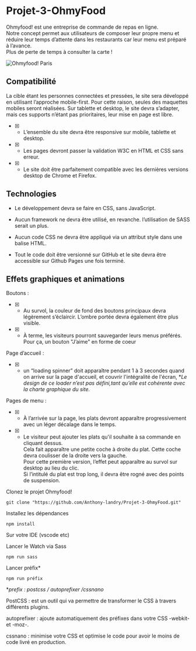 # Projet-3-OhmyFood


Ohmyfood! est une entreprise de commande de repas en ligne.  
Notre concept permet aux utilisateurs de composer leur propre menu et réduire leur temps d’attente dans les restaurants car leur menu est préparé à l’avance.  
Plus de perte de temps à consulter la carte !

![Ohmyfood! Paris ](.readme/OhmyFood_accueil.png)

## Compatibilité


La cible étant les personnes connectées et pressées, le site sera développé en utilisant
l’approche mobile-first. Pour cette raison, seules des maquettes mobiles seront réalisées.
Sur tablette et desktop, le site devra s’adapter, mais ces supports n’étant pas prioritaires, leur mise en page est libre.

- [x] - L’ensemble du site devra être responsive sur mobile, tablette et desktop.
- [x] - Les pages devront passer la validation W3C en HTML et CSS sans erreur.
- [x] - Le site doit être parfaitement compatible avec les dernières versions desktop de Chrome et Firefox.

## Technologies  

 - Le développement devra se faire en CSS, sans JavaScript.
  
 - Aucun framework ne devra être utilisé, en revanche. l’utilisation de SASS serait un plus.
  
 - Aucun code CSS ne devra être appliqué via un attribut style dans une balise HTML.


 

 - Tout le code doit être versionné sur GitHub et le site devra être accessible sur Github Pages une fois terminé.


## Effets graphiques et animations


Boutons :
- [x] - Au survol, la couleur de fond des boutons principaux devra légèrement s’éclaircir.
L’ombre portée devra également être plus visible.

- [x] - À terme, les visiteurs pourront sauvegarder leurs menus préférés. Pour ça, un
bouton "J’aime" en forme de coeur

Page d’accueil :
- [x] - un “loading spinner” doit apparaître pendant 1 à
3 secondes quand on arrive sur la page d'accueil, et couvrir l'intégralité de l'écran, **Le design de ce loader n’est pas défini,tant qu’elle est cohérente avec la charte graphique du site.*

Pages de menu :

- [x] - À l’arrivée sur la page, les plats devront apparaître progressivement avec un léger décalage dans le temps.

- [x] - Le visiteur peut ajouter les plats qu'il souhaite à sa commande en cliquant dessus.  
Cela fait apparaître une petite coche à droite du plat. Cette coche devra coulisser de la droite vers la gauche.  
Pour cette première version, l’effet peut apparaître au survol sur desktop au lieu du clic.  
Si l’intitulé du plat est trop long, il devra être rogné avec
des points de suspension.

Clonez le projet Ohmyfood!
```terminal
git clone "https://github.com/Anthony-landry/Projet-3-OhmyFood.git"
```
Installez les dépendances
```terminal
npm install
```

Sur votre IDE (vscode etc)

Lancer le Watch via Sass 
```terminal
npm run sass 
```
Lancer préfix*
```terminal
npm run préfix 
```

**prefix : postcss / autoprefixer /cssnano*

PostCSS :  est un outil qui va permettre de transformer le CSS à travers différents plugins.

autoprefixer : ajoute automatiquement des préfixes dans votre CSS -webkit- et -moz-.

cssnano : minimise votre CSS et optimise le code pour avoir le moins de code livré en production.
